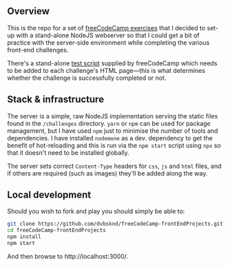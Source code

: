 ## Overview

This is the repo for a set of [freeCodeCamp exercises](https://www.freecodecamp.org/learn/front-end-libraries/front-end-libraries-projects/) that I decided to set-up with a stand-alone NodeJS webserver so that I could get a bit of practice with the server-side environment while completing the various front-end challenges.

There's a stand-alone [test script](https://cdn.freecodecamp.org/testable-projects-fcc/v1/bundle.js) supplied by freeCodeCamp which needs to be added to each challenge's HTML page—this is what determines whether the challenge is successfully completed or not.

## Stack & infrastructure

The server is a simple, raw NodeJS implementation serving the static files found in the `/challenges` directory. `yarn` or `npm` can be used for package management, but I have used `npm` just to minimise the number of tools and dependencies. I have installed `nodemone` as a dev. dependency to get the benefit of hot-reloading and this is run via the `npm start` script using `npx` so that it doesn't need to be installed globally.

The server sets correct `Content-Type` headers for `css`, `js` and `html` files, and if others are required (such as images) they'll be added along the way.

## Local development

Should you wish to fork and play you should simply be able to:

```sh
git clone https://github.com/dvbsknd/freeCodeCamp-frontEndProjects.git
cd freeCodeCamp-frontEndProjects
npm install
npm start
```

And then browse to http://localhost:3000/.
